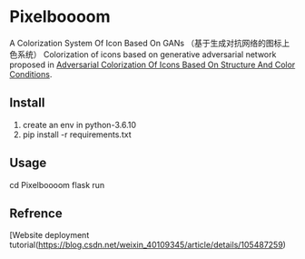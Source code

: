 # Pixelboooom
A Colorization System Of Icon Based On GANs （基于生成对抗网络的图标上色系统）
Colorization of icons based on generative adversarial network proposed in [Adversarial Colorization Of Icons Based On Structure And Color Conditions](https://arxiv.org/abs/1910.05253).

## Install
1. create an env in python-3.6.10
2. pip install -r requirements.txt

## Usage
cd Pixelboooom
flask run

## Refrence

[Website deployment tutorial(https://blog.csdn.net/weixin_40109345/article/details/105487259)
